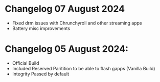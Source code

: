 # Changelog 07 August 2024
- Fixed drm issues with Chrunchyroll and other streaming apps
- Battery misc improvements

# Changelog 05 August 2024:
- Official Build
- Included Reserved Paritition to be able to flash gapps (Vanilla Build)
- Integrity Passed by default
